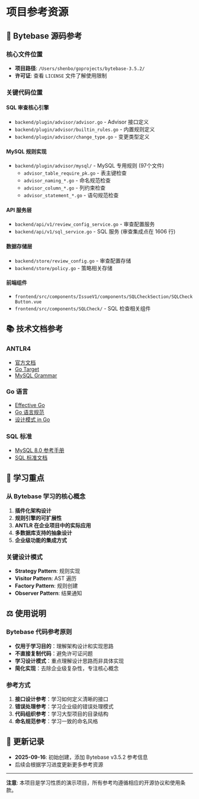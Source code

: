 # 项目参考资源

## 🔗 Bytebase 源码参考

### 核心文件位置
- **项目路径**: `/Users/shenbo/goprojects/bytebase-3.5.2/`
- **许可证**: 查看 `LICENSE` 文件了解使用限制

### 关键代码位置

#### SQL 审查核心引擎
- `backend/plugin/advisor/advisor.go` - Advisor 接口定义
- `backend/plugin/advisor/builtin_rules.go` - 内置规则定义
- `backend/plugin/advisor/change_type.go` - 变更类型定义

#### MySQL 规则实现
- `backend/plugin/advisor/mysql/` - MySQL 专用规则 (97个文件)
  - `advisor_table_require_pk.go` - 表主键检查
  - `advisor_naming_*.go` - 命名规范检查
  - `advisor_column_*.go` - 列约束检查
  - `advisor_statement_*.go` - 语句规范检查

#### API 服务层
- `backend/api/v1/review_config_service.go` - 审查配置服务
- `backend/api/v1/sql_service.go` - SQL 服务 (审查集成点在 1606 行)

#### 数据存储层
- `backend/store/review_config.go` - 审查配置存储
- `backend/store/policy.go` - 策略相关存储

#### 前端组件
- `frontend/src/components/IssueV1/components/SQLCheckSection/SQLCheckButton.vue`
- `frontend/src/components/SQLCheck/` - SQL 检查相关组件

## 📚 技术文档参考

### ANTLR4
- [官方文档](https://github.com/antlr/antlr4/doc/index.md)
- [Go Target](https://github.com/antlr/antlr4/blob/master/doc/go-target.md)
- [MySQL Grammar](https://github.com/antlr/grammars-v4/tree/master/sql/mysql)

### Go 语言
- [Effective Go](https://golang.org/doc/effective_go.html)
- [Go 语言规范](https://golang.org/ref/spec)
- [设计模式 in Go](https://github.com/tmrts/go-patterns)

### SQL 标准
- [MySQL 8.0 参考手册](https://dev.mysql.com/doc/refman/8.0/en/)
- [SQL 标准文档](https://www.iso.org/standard/63555.html)

## 🎯 学习重点

### 从 Bytebase 学习的核心概念
1. **插件化架构设计**
2. **规则引擎的可扩展性**
3. **ANTLR 在企业项目中的实际应用**
4. **多数据库支持的抽象设计**
5. **企业级功能的集成方式**

### 关键设计模式
- **Strategy Pattern**: 规则实现
- **Visitor Pattern**: AST 遍历
- **Factory Pattern**: 规则创建
- **Observer Pattern**: 结果通知

## ⚖️ 使用说明

### Bytebase 代码参考原则
- **仅用于学习目的**：理解架构设计和实现思路
- **不直接复制代码**：避免许可证问题
- **学习设计模式**：重点理解设计思路而非具体实现
- **简化实现**：去除企业级复杂性，专注核心概念

### 参考方式
1. **接口设计参考**：学习如何定义清晰的接口
2. **错误处理参考**：学习企业级的错误处理模式
3. **代码组织参考**：学习大型项目的目录结构
4. **命名规范参考**：学习一致的命名风格

## 🔄 更新记录

- **2025-09-16**: 初始创建，添加 Bytebase v3.5.2 参考信息
- 后续会根据学习进度更新更多参考资源

---

**注意**: 本项目是学习性质的演示项目，所有参考均遵循相应的开源协议和使用条款。